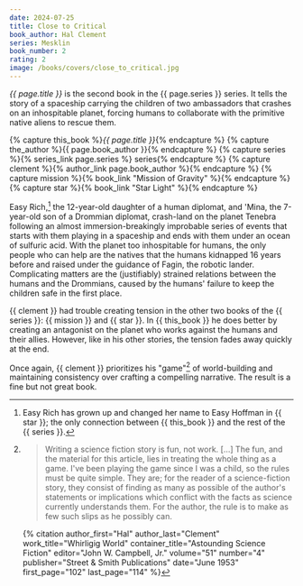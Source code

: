 ```yaml
---
date: 2024-07-25
title: Close to Critical
book_author: Hal Clement
series: Mesklin
book_number: 2
rating: 2
image: /books/covers/close_to_critical.jpg
---
```


<cite class="book-title">{{ page.title }}</cite> is the second book in the
<span class="book-series">{{ page.series }}</span> series. It tells the story
of a spaceship carrying the children of two ambassadors that crashes on an
inhospitable planet, forcing humans to collaborate with the primitive native
aliens to rescue them.

{% capture this_book %}<cite class="book-title">{{ page.title }}</cite>{% endcapture %}
{% capture the_author %}<span class="author-name">{{ page.book_author }}</span>{% endcapture %}
{% capture series %}{% series_link page.series %} series{% endcapture %}
{% capture clement %}{% author_link page.book_author %}{% endcapture %}
{% capture mission %}{% book_link "Mission of Gravity" %}{% endcapture %}
{% capture star %}{% book_link "Star Light" %}{% endcapture %}

Easy Rich,[^easy] the 12-year-old daughter of a human diplomat, and 'Mina, the
7-year-old son of a Drommian diplomat, crash-land on the planet Tenebra
following an almost immersion-breakingly improbable series of events that
starts with them playing in a spaceship and ends with them under an ocean of
sulfuric acid. With the planet too inhospitable for humans, the only people
who can help are the natives that the humans kidnapped 16 years before and
raised under the guidance of Fagin, the robotic lander. Complicating matters
are the (justifiably) strained relations between the humans and the Drommians,
caused by the humans' failure to keep the children safe in the first place.

[^easy]:
    Easy Rich has grown up and changed her name to Easy Hoffman in {{ star }};
    the only connection between {{ this_book }} and the rest of the {{ series
    }}.

{{ clement }} had trouble creating tension in the other two books of the {{
series }}: {{ mission }} and {{ star }}. In {{ this_book }} he does better by
creating an antagonist on the planet who works against the humans and their
allies. However, like in his other stories, the tension fades away quickly at
the end.

Once again, {{ clement }} prioritizes his "game"[^game] of world-building and
maintaining consistency over crafting a compelling narrative. The result is a
fine but not great book.

[^game]:
    > Writing a science fiction story is fun, not work. [...] The fun, and the
    > material for this article, lies in treating the whole thing as a game.
    > I've been playing the game since I was a child, so the rules must be
    > quite simple. They are; for the reader of a science-fiction story, they
    > consist of finding as many as possible of the author's statements or
    > implications which conflict with the facts as science currently
    > understands them. For the author, the rule is to make as few such slips
    > as he possibly can.

    {% citation
      author_first="Hal"
      author_last="Clement"
      work_title="Whirligig World"
      container_title="Astounding Science Fiction"
      editor="John W. Campbell, Jr."
      volume="51"
      number="4"
      publisher="Street & Smith Publications"
      date="June 1953"
      first_page="102"
      last_page="114"
    %}
